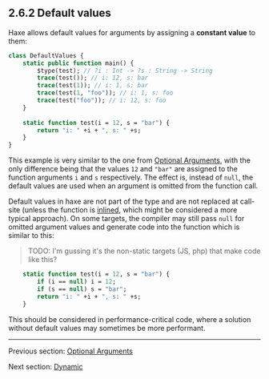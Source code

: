 ## 2.6.2 Default values

Haxe allows default values for arguments by assigning a **constant value** to them:

```haxe
class DefaultValues {
	static public function main() {
		$type(test); // ?i : Int -> ?s : String -> String
		trace(test()); // i: 12, s: bar
		trace(test(1)); // i: 1, s: bar
		trace(test(1, "foo")); // i: 1, s: foo
		trace(test("foo")); // i: 12, s: foo
	}
		
	static function test(i = 12, s = "bar") {
		return "i: " +i + ", s: " +s;
	}
}
```
This example is very similar to the one from [Optional Arguments](2.6.1-Optional_Arguments.md), with the only difference being that the values `12` and `"bar"` are assigned to the function arguments `i` and `s` respectively. The effect is, instead of `null`, the default values are used when an argument is omitted from the function call.


Default values in haxe are not part of the type and are not replaced at call-site (unless the function is [inlined](4.4.2-Inline.md), which might be considered a more typical approach). On some targets, the compiler may still pass `null` for omitted argument values and generate code into the function which is similar to this:
>TODO: I'm gussing it's the non-static targets (JS, php) that make code like this?


```haxe
	static function test(i = 12, s = "bar") {
		if (i == null) i = 12;
		if (s == null) s = "bar";
		return "i: " +i + ", s: " +s;
	}
```
This should be considered in performance-critical code, where a solution without default values may sometimes be more performant.

---

Previous section: [Optional Arguments](2.6.1-Optional_Arguments.md)

Next section: [Dynamic](2.7-Dynamic.md)